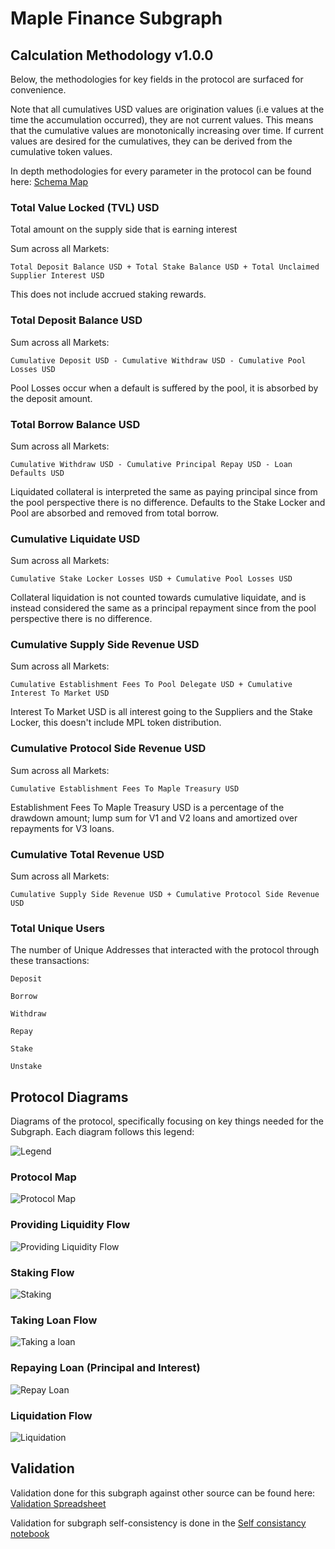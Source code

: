 # Maple Finance Subgraph

## Calculation Methodology v1.0.0

Below, the methodologies for key fields in the protocol are surfaced for convenience.

Note that all cumulatives USD values are origination values (i.e values at the time the accumulation occurred), they are not current values. This means that the cumulative values are monotonically increasing over time. If current values are desired for the cumulatives, they can be derived from the cumulative token values.

In depth methodologies for every parameter in the protocol can be found here: [Schema Map](https://fluffy-cobalt-78d.notion.site/Schema-Map-59607afc87ac4891a7dc8c407e18f48d)

### Total Value Locked (TVL) USD

Total amount on the supply side that is earning interest

Sum across all Markets:

`Total Deposit Balance USD + Total Stake Balance USD + Total Unclaimed Supplier Interest USD`

This does not include accrued staking rewards.

### Total Deposit Balance USD

Sum across all Markets:

`Cumulative Deposit USD - Cumulative Withdraw USD - Cumulative Pool Losses USD`

Pool Losses occur when a default is suffered by the pool, it is absorbed by the deposit amount.

### Total Borrow Balance USD

Sum across all Markets:

`Cumulative Withdraw USD - Cumulative Principal Repay USD - Loan Defaults USD`

Liquidated collateral is interpreted the same as paying principal since from the pool perspective there is no difference. Defaults to the Stake Locker and Pool are absorbed and removed from total borrow.

### Cumulative Liquidate USD

Sum across all Markets:

`Cumulative Stake Locker Losses USD + Cumulative Pool Losses USD`

Collateral liquidation is not counted towards cumulative liquidate, and is instead considered the same as a principal repayment since from the pool perspective there is no difference.

### Cumulative Supply Side Revenue USD

Sum across all Markets:

`Cumulative Establishment Fees To Pool Delegate USD + Cumulative Interest To Market USD`

Interest To Market USD is all interest going to the Suppliers and the Stake Locker, this doesn't include MPL token distribution.

### Cumulative Protocol Side Revenue USD

Sum across all Markets:

`Cumulative Establishment Fees To Maple Treasury USD`

Establishment Fees To Maple Treasury USD is a percentage of the drawdown amount; lump sum for V1 and V2 loans and amortized over repayments for V3 loans.

### Cumulative Total Revenue USD

Sum across all Markets:

`Cumulative Supply Side Revenue USD + Cumulative Protocol Side Revenue USD`

### Total Unique Users

The number of Unique Addresses that interacted with the protocol through these transactions:

`Deposit`

`Borrow`

`Withdraw`

`Repay`

`Stake`

`Unstake`

## Protocol Diagrams

Diagrams of the protocol, specifically focusing on key things needed for the Subgraph. Each diagram follows this legend:

![Legend](./docs/Legend.jpg)

### Protocol Map

![Protocol Map](./docs/ProtocolMap.jpg)

### Providing Liquidity Flow

![Providing Liquidity Flow](./docs/ProvidingLiquidity.jpg)

### Staking Flow

![Staking](./docs/Staking.jpg)

### Taking Loan Flow

![Taking a loan](https://user-images.githubusercontent.com/9797920/175491683-de0cae25-58fd-4f05-a579-eb02fea2297e.jpg)

### Repaying Loan (Principal and Interest)

![Repay Loan](./docs/RepayLoan.jpg)

### Liquidation Flow

![Liquidation](./docs/Liquidation.jpg)

## Validation

Validation done for this subgraph against other source can be found here: [Validation Spreadsheet](https://docs.google.com/spreadsheets/d/1viyui7nAzUXMx68EJSW61xC251uS8zpKePzV2xijjGQ/edit?usp=sharing)

Validation for subgraph self-consistency is done in the [Self consistancy notebook](./validation/self_consistancy.ipynb)
